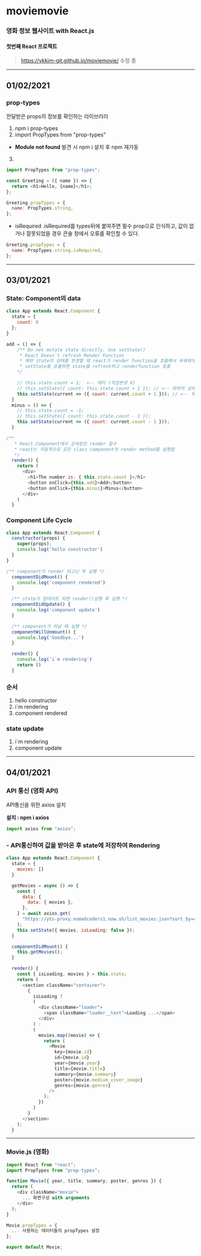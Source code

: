 # moviemovie

### 영화 정보 웹사이트 with React.js

#### 첫번째 React 프로젝트

> https://ykkim-git.github.io/moviemovie/ 수정 중

---

## 01/02/2021

### prop-types

전달받은 props의 정보를 확인하는 라이브러리 <br>

1. npm i prop-types
2. import PropTypes from "prop-types"

- **Module not found** 발견 시 npm i 설치 후 npm 재가동

3.

```js
import PropTypes from "prop-types";

const Greeting = ({ name }) => {
  return <h1>Hello, {name}</h1>;
};

Greeting.propTypes = {
  name: PropTypes.string,
};
```

- isRequired
  .isRequired를 types뒤에 붙여주면 필수 prop으로 인식하고, 값이 없거나 잘못되었을 경우 콘솔 창에서 오류를 확인할 수 있다.

```js
Greeting.propTypes = {
  name: PropTypes.string.isRequired,
};
```

---

## 03/01/2021

### State: Component의 data

```js
class App extends React.Component {
  state = {
    count: 0
  };
}

add = () => {
    /** Do not mutate state directly. Use setState()
     * React Doesn`t refresh Render Function
     * 매번 state의 상태를 변경할 때 react가 render function을 호출해서 바꿔줘야함
     * setState를 호출하면 state를 refresh하고 renderfunction 호출
    */

    // this.state.count = 1;  <-- 에러 (직접변경 X)
    // this.setState({ count: this.state.count + 1 }); // <-- 외부의 상태에 의존
    this.setState(current => ({ count: current.count + 1 })); // <-- 외부 상태에 의존하지 않는 방법
  }
  minus = () => {
    // this.state.count = -1;
    // this.setState({ count: this.state.count - 1 });
    this.setState(current => ({ count: current.count - 1 }));
  }

/**
   * React.Component에서 상속받은 render 함수
   * react는 자동적으로 모든 class component의 render method를 실행함
   */
  render() {
    return (
      <div>
        <h1>The number is: { this.state.count }</h1>
        <button onClick={this.add}>Add</button>
        <button onClick={this.minus}>Minus</button>
      </div>
    )
  }
```

### Component Life Cycle

```js
class App extends React.Component {
  constructor(props) {
    super(props);
    console.log('hello constructor')
  }
}

/** component가 render 되고난 후 실행 */
  componentDidMount() {
    console.log('component rendered')
  }

  /** state가 업데이트 되면 render()실행 후 실행 */
  componentDidUpdate() {
    console.log('component update')
  }

  /** component가 떠날 때 실행 */
  componentWillUnmount() {
    console.log('Goodbye...')
  }

  render() {
    console.log('i`m rendering')
    return ()
  }
```

### 순서

1. hello constructor
2. i`m rendering
3. component rendered

### state update

1. i`m rendering
2. component update

---

## 04/01/2021

### API 통신 (영화 API)

API통신을 위한 axios 설치

**설치 : npm i axios**

```js
import axios from "axios";
```

### - API통신하여 값을 받아온 후 state에 저장하여 Rendering

```js
class App extends React.Component {
  state = {
    movies: []
  }

  getMovies = async () => {
    const {
      data: {
        data: { movies },
      },
    } = await axios.get(
      "https://yts-proxy.nomadcoders1.now.sh/list_movies.json?sort_by=rating" // 영화 API request URL / method: get
    );
    this.setState({ movies, isLoading: false }); 
  }

  componentDidMount() {
    this.getMovies();
  }

  render() {
    const { isLoading, movies } = this.state;
    return (
      <section className="container">
        {
          isLoading ?
          (
            <div className="loader">
              <span className="loader__text">Loading ...</span>
            </div>
          ) :
          (
            movies.map((movie) => {
              return (
                <Movie
                  key={movie.id}
                  id={movie.id}
                  year={movie.year}
                  title={movie.title}
                  summary={movie.summary}
                  poster={movie.medium_cover_image}
                  genres={movie.genres}
                />
              );
            })
          )
        }
      </section>
    );
  }

```
___

### Movie.js (영화)

```js
import React from "react";
import PropTypes from "prop-types";

function Movie({ year, title, summary, poster, genres }) {
  return (
    <div className="movie">
      ... 화면구성 with arguments
    </div>
  );
}

Movie.propTypes = {
  ... 사용하는 데이터들의 propTypes 설정
};

export default Movie;
```
